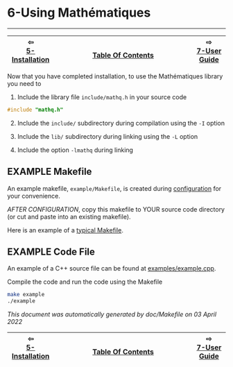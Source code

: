 
# 6-Using Mathématiques

-------------------------


| ⇦ <br />[5-Installation](installation.md)  | <br />[Table Of Contents](toc.md)<br /> <img width=1000/> | ⇨ <br />[7-User Guide](user-guide.md)   |
| ----------- | ----------- | ----------- |

Now that you have completed installation, to use the Mathématiques library you need to 

1. Include the library file `include/mathq.h` in your source code
```C++
#include "mathq.h"
```
2. Include the `include/` subdirectory during compilation using the `-I` option

3. Include the `lib/` subdirectory during linking using the `-L` option

4. Include the option `-lmathq` during linking

## EXAMPLE Makefile

An example makefile, `example/Makefile`, is created during [configuration](configuration) for your convenience.

*AFTER CONFIGURATION*, copy this makefile to YOUR source code directory (or cut and paste into an existing makefile).

Here is an example of a [typical Makefile](doc/sample/Makefile).

## EXAMPLE Code File

An example of a C++ source file can be found at [examples/example.cpp](examples/example.cpp).

Compile the code and run the code using the Makefile
```bash
make example
./example
```



_This document was automatically generated by doc/Makefile on 03 April 2022_


| ⇦ <br />[5-Installation](installation.md)  | <br />[Table Of Contents](toc.md)<br /> <img width=1000/> | ⇨ <br />[7-User Guide](user-guide.md)   |
| ----------- | ----------- | ----------- |
